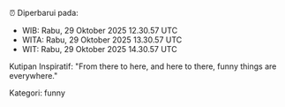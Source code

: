 ⏰ Diperbarui pada:
- WIB: Rabu, 29 Oktober 2025 12.30.57 UTC
- WITA: Rabu, 29 Oktober 2025 13.30.57 UTC
- WIT: Rabu, 29 Oktober 2025 14.30.57 UTC

Kutipan Inspiratif:
"From there to here, and here to there, funny things are everywhere."


Kategori: funny

